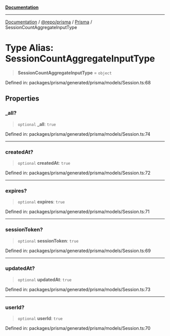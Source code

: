 [**Documentation**](../../../../../README.md)

***

[Documentation](../../../../../README.md) / [@repo/prisma](../../../README.md) / [Prisma](../README.md) / SessionCountAggregateInputType

# Type Alias: SessionCountAggregateInputType

> **SessionCountAggregateInputType** = `object`

Defined in: packages/prisma/generated/prisma/models/Session.ts:68

## Properties

### \_all?

> `optional` **\_all**: `true`

Defined in: packages/prisma/generated/prisma/models/Session.ts:74

***

### createdAt?

> `optional` **createdAt**: `true`

Defined in: packages/prisma/generated/prisma/models/Session.ts:72

***

### expires?

> `optional` **expires**: `true`

Defined in: packages/prisma/generated/prisma/models/Session.ts:71

***

### sessionToken?

> `optional` **sessionToken**: `true`

Defined in: packages/prisma/generated/prisma/models/Session.ts:69

***

### updatedAt?

> `optional` **updatedAt**: `true`

Defined in: packages/prisma/generated/prisma/models/Session.ts:73

***

### userId?

> `optional` **userId**: `true`

Defined in: packages/prisma/generated/prisma/models/Session.ts:70
